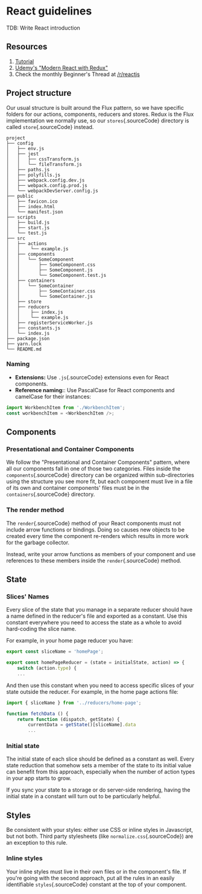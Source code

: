 # React guidelines

TDB: Write React introduction

## Resources

1. [Tutorial](https://reactjs.org/tutorial/tutorial.html)
2. [Udemy's "Modern React with Redux"](https://www.udemy.com/react-redux/)
3. Check the monthly Beginner's Thread at [/r/reactjs](https://www.reddit.com/r/reactjs/)

## Project structure

Our usual structure is built around the Flux pattern, so we have
specific folders for our actions, components, reducers and stores. Redux
is the Flux implementation we normally use, so our `stores`{.sourceCode}
directory is called `store`{.sourceCode} instead.

```text
project
├── config
│   ├── env.js
│   ├── jest
│   │   ├── cssTransform.js
│   │   └── fileTransform.js
│   ├── paths.js
│   ├── polyfills.js
│   ├── webpack.config.dev.js
│   ├── webpack.config.prod.js
│   └── webpackDevServer.config.js
├── public
│   ├── favicon.ico
│   ├── index.html
│   └── manifest.json
├── scripts
│   ├── build.js
│   ├── start.js
│   └── test.js
├── src
│   ├── actions
│   │    └── example.js
│   ├── components
│   │   └── SomeComponent
│   │       ├── SomeComponent.css
│   │       ├── SomeComponent.js
│   │       └── SomeComponent.test.js
│   ├── containers
│   │   └── SomeContainer
│   │       ├── SomeContainer.css
│   │       └── SomeContainer.js
│   ├── store
│   ├── reducers
│   │    ├── index.js
│   │    └── example.js
│   ├── registerServiceWorker.js
│   ├── constants.js
│   └── index.js
├── package.json
├── yarn.lock
└── README.md
```

### Naming

- **Extensions:** Use `.js`{.sourceCode} extensions even for React
  components.
- **Reference naming:**: Use PascalCase for React components and
  camelCase for their instances:

```javascript
import WorkbenchItem from './WorkbenchItem';
const workbenchItem = <WorkbenchItem />;
```

## Components

### Presentational and Container Components

We follow the "Presentational and Container Components" pattern, where
all our components fall in one of those two categories. Files inside the
`components`{.sourceCode} directory can be organized within
sub-directories using the structure you see more fit, but each component
must live in a file of its own and container components' files must be
in the `containers`{.sourceCode} directory.

### The render method

The `render`{.sourceCode} method of your React components must not
include arrow functions or bindings. Doing so causes new objects to be
created every time the component re-renders which results in more work
for the garbage collector.

Instead, write your arrow functions as members of your component and use
references to these members inside the `render`{.sourceCode} method.

## State

### Slices' Names

Every slice of the state that you manage in a separate reducer should
have a name defined in the reducer's file and exported as a constant.
Use this constant everywhere you need to access the state as a whole to
avoid hard-coding the slice name.

For example, in your home page reducer you have:

```javascript
export const sliceName = 'homePage';

export const homePageReducer = (state = initialState, action) => {
    switch (action.type) {
    ...
```

And then use this constant when you need to access specific slices of
your state outside the reducer. For example, in the home page actions
file:

```javascript
import { sliceName } from '../reducers/home-page';

function fetchData () {
    return function (dispatch, getState) {
        currentData = getState()[sliceName].data
        ...
```

### Initial state

The initial state of each slice should be defined as a constant as well.
Every state reduction that somehow sets a member of the state to its
initial value can benefit from this approach, especially when the number
of action types in your app starts to grow.

If you sync your state to a storage or do server-side rendering, having
the initial state in a constant will turn out to be particularly
helpful.

## Styles

Be consistent with your styles: either use CSS or inline styles in
Javascript, but not both. Third party stylesheets (like
`normalize.css`{.sourceCode}) are an exception to this rule.

### Inline styles

Your inline styles must live in their own files or in the component's
file. If you're going with the second approach, put all the rules in an
easily identifiable `styles`{.sourceCode} constant at the top of your
component.